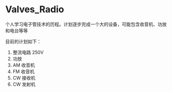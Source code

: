 # Valves_Radio
个人学习电子管技术的历程。计划逐步完成一个大的设备，可能包含收音机、功放和电台等等  

目前的计划如下：
1. 整流电路 250V
2. 功放
3. AM 收音机
4. FM 收音机
5. CW 接收机
6. CW 发射机
